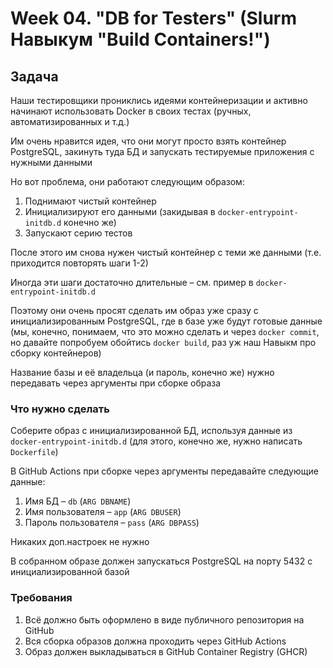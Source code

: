# Week 04. "DB for Testers" (Slurm Навыкум "Build Containers!")

## Задача

Наши тестировщики прониклись идеями контейнеризации и активно начинают использовать Docker в своих тестах (ручных, автоматизированных и т.д.)

Им очень нравится идея, что они могут просто взять контейнер PostgreSQL, закинуть туда БД и запускать тестируемые приложения с нужными данными

Но вот проблема, они работают следующим образом:
1. Поднимают чистый контейнер
2. Инициализируют его данными (закидывая в `docker-entrypoint-initdb.d` конечно же)
3. Запускают серию тестов

После этого им снова нужен чистый контейнер с теми же данными (т.е. приходится повторять шаги 1-2)

Иногда эти шаги достаточно длительные &ndash; см. пример в `docker-entrypoint-initdb.d`

Поэтому они очень просят сделать им образ уже сразу с инициализированным PostgreSQL, где в базе уже будут готовые данные (мы, конечно, понимаем, что это можно сделать и через `docker commit`, но давайте попробуем обойтись `docker build`, раз уж наш Навыкм про сборку контейнеров)

Название базы и её владельца (и пароль, конечно же) нужно передавать через аргументы при сборке образа

### Что нужно сделать

Соберите образ с инициализированной БД, используя данные из `docker-entrypoint-initdb.d` (для этого, конечно же, нужно написать `Dockerfile`)

В GitHub Actions при сборке через аргументы передавайте следующие данные:
1. Имя БД &ndash; `db` (`ARG DBNAME`)
2. Имя пользователя &ndash; `app` (`ARG DBUSER`)
3. Пароль пользователя &ndash; `pass` (`ARG DBPASS`)

Никаких доп.настроек не нужно

В собранном образе должен запускаться PostgreSQL на порту 5432 с инициализированной базой

### Требования

1. Всё должно быть оформлено в виде публичного репозитория на GitHub
2. Вся сборка образов должна проходить через GitHub Actions
3. Образ должен выкладываться в GitHub Container Registry (GHCR)

